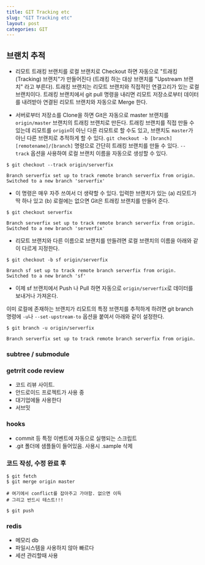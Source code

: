```yaml
---
title: GIT Tracking etc
slug: "GIT Tracking etc"
layout: post
categories: GIT
---
```


## 브랜치 추적

- 리모트 트래킹 브랜치를 로컬 브랜치로 Checkout 하면 자동으로 "트래킹(Tracking) 브랜치"가 만들어진다 (트래킹 하는 대상 브랜치를 "Upstream 브랜치" 라고 부른다). 트래킹 브랜치는 리모트 브랜치와 직접적인 연결고리가 있는 로컬 브랜치이다. 트래킹 브랜치에서 git pull 명령을 내리면 리모트 저장소로부터 데이터를 내려받아 연결된 리모트 브랜치와 자동으로 Merge 한다.

- 서버로부터 저장소를 Clone을 하면 Git은 자동으로 master 브랜치를 `origin/master` 브랜치의 트래킹 브랜치로 만든다. 트래킹 브랜치를 직접 만들 수 있는데 리모트를 `origin`이 아닌 다른 리모트로 할 수도 있고, 브랜치도 `master`가 아닌 다른 브랜치로 추적하게 할 수 있다. `git checkout -b [branch] [remotename]/[branch]` 명령으로 간단히 트래킹 브랜치를 만들 수 있다. `--track` 옵션을 사용하여 로컬 브랜치 이름을 자동으로 생성할 수 있다.

```
$ git checkout --track origin/serverfix

Branch serverfix set up to track remote branch serverfix from origin.
Switched to a new branch 'serverfix'
```

- 이 명령은 매우 자주 쓰여서 더 생략할 수 있다. 입력한 브랜치가 있는 (a) 리모트가 딱 하나 있고 (b) 로컬에는 없으면 Git은 트래킹 브랜치를 만들어 준다.

```
$ git checkout serverfix

Branch serverfix set up to track remote branch serverfix from origin.
Switched to a new branch 'serverfix'
```

- 리모트 브랜치와 다른 이름으로 브랜치를 만들려면 로컬 브랜치의 이름을 아래와 같이 다르게 지정한다.

```
$ git checkout -b sf origin/serverfix

Branch sf set up to track remote branch serverfix from origin.
Switched to a new branch 'sf'
```

- 이제 sf 브랜치에서 Push 나 Pull 하면 자동으로 `origin/serverfix`로 데이터를 보내거나 가져온다.

이미 로컬에 존재하는 브랜치가 리모트의 특정 브랜치를 추적하게 하려면 git branch 명령에 `-u`나 `--set-upstream-to` 옵션을 붙여서 아래와 같이 설정한다.

```
$ git branch -u origin/serverfix

Branch serverfix set up to track remote branch serverfix from origin.
```

### subtree / submodule

### getrrit code review

- 코드 리뷰 사이트.
- 안드로이드 프로젝트가 사용 중
- 대기업에들 사용한다
- 서브밋

### hooks

- commit 등 특정 이벤트에 자동으로 실행되는 스크립트
- .git 폴더에 샘플들이 들어있음. 사용시 .sample 삭제

### 코드 작성, 수정 완료 후

```
$ git fetch
$ git merge origin master

# 여기에서 conflict를 잡아주고 가야함. 없으면 이득
# 그리고 반드시 테스트!!!

$ git push
```

### redis

- 메모리 db
- 파일시스템을 사용하지 않아 빠르다
- 세션 관리할때 사용
